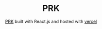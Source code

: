 <div align="center">
<h1>PRK</h1>
<a href="https://prk.godaddysites.com/">PRK</a> built with React.js and hosted with <a href="https://vercel.com/">vercel</a><br/>
</div>
<br>
<br>
